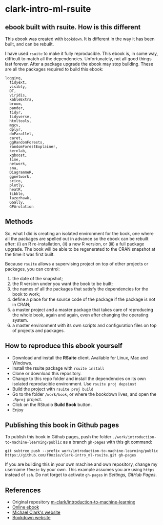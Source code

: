# clark-intro-ml-rsuite

## ebook built with rsuite. How is this different
This ebook was created with `bookdown`. It is different in the way it has been built, and can be rebuilt.

I have used `rsuite` to make it fully reproducible. This ebook is, in some way, difficult to match all the dependencies. 
Unfortunately, not all good things last forever. After a package upgrade the ebook may stop building. These are all the packages required to build this ebook:

```
logging,
  tidyext,
  visibly,
  DT, 
  viridis, 
  kableExtra, 
  broom, 
  pander, 
  tidyr,
  tidyverse, 
  htmltools,
  mgcv,
  dplyr,
  doParallel,
  caret,
  ggRandomForests,
  randomForestExplainer,
  kernlab,
  xgboost,
  lime,
  network,
  sna,
  DiagrammeR,
  ggnetwork,
  scico,
  plotly,
  heatR,
  tibble,
  lazerhawk,
  GGally,
  GPArotation
```  

## Methods
So, what I did is creating an isolated environment for the book, one where all the packages are spelled out in advance so the ebook can be rebuilt after: (i) an R re-installation, (ii) a new R version, or (iii) a full package upgrade. The book will be able to be regenerated to the CRAN snapshot at the time it was first built.

Because `rsuite` allows a supervising project on top of other projects or packages, you can control:

1. the date of the snapshot; 
1. the R version under you want the book to be built; 
1. the names of all the packages that satisfy the dependencies for the book to work; 
1. define a place for the source code of the package if the package is not in CRAN; 
1. a master project and a master package that takes care of reproducing the whole book, again and again, even after changing the operating system.
1. a master environment with its own scripts and configuration files on top of projects and packages.

## How to reproduce this ebook yourself
* Download and install the **RSuite** client. Available for Linux, Mac and Windows.
* Install the rsuite package with `rsuite install`
* Clone or download this repository.
* Change to this repo folder and install the dependencies on its own isolated reproducible environment. Use `rsuite proj depsinst`
* Build the project with `rsuite proj build`
* Go to the folder `/work/book`, or where the bookdown lives, and open the `.Rproj` project.
* Click on the RStudio **Build Book** button.
* Enjoy


## Publishing this book in Github pages
To publish this book in Github pages, push the folder `./work/introduction-to-machine-learning/public` as a branch `gh-pages` with this git command:

```
git subtree push --prefix work/introduction-to-machine-learning/public https://github.com/f0nzie/clark-intro_ml-rsuite.git gh-pages
```

If you are building this in your own machine and own repository, change my username `f0nzie` by your own. This example assumes you are using `https` instead of `ssh`. Do not forget to activate `gh-pages` in *Settings, GitHub Pages*.


## References
* Original repository [m-clark/introduction-to-machine-learning](https://github.com/m-clark/introduction-to-machine-learning)
* [Online ebook](http://m-clark.github.io/introduction-to-machine-learning/)
* [Michael Clark's website](https://m-clark.github.io/)
* [Bookdown website](https://bookdown.org/)
